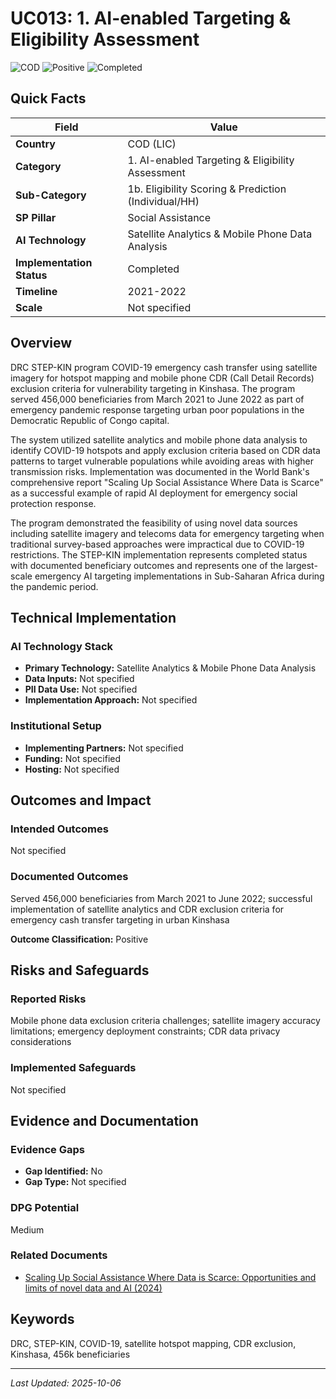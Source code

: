 # UC013: 1. AI-enabled Targeting & Eligibility Assessment

![COD](https://img.shields.io/badge/COD-green) ![Positive](https://img.shields.io/badge/Positive-blue) ![Completed](https://img.shields.io/badge/Completed-orange)

## Quick Facts

| Field | Value |
|-------|-------|
| **Country** | COD (LIC) |
| **Category** | 1. AI-enabled Targeting & Eligibility Assessment |
| **Sub-Category** | 1b. Eligibility Scoring & Prediction (Individual/HH) |
| **SP Pillar** | Social Assistance |
| **AI Technology** | Satellite Analytics & Mobile Phone Data Analysis |
| **Implementation Status** | Completed |
| **Timeline** | 2021-2022 |
| **Scale** | Not specified |

## Overview

DRC STEP-KIN program COVID-19 emergency cash transfer using satellite imagery for hotspot mapping and mobile phone CDR (Call Detail Records) exclusion criteria for vulnerability targeting in Kinshasa. The program served 456,000 beneficiaries from March 2021 to June 2022 as part of emergency pandemic response targeting urban poor populations in the Democratic Republic of Congo capital.

The system utilized satellite analytics and mobile phone data analysis to identify COVID-19 hotspots and apply exclusion criteria based on CDR data patterns to target vulnerable populations while avoiding areas with higher transmission risks. Implementation was documented in the World Bank's comprehensive report "Scaling Up Social Assistance Where Data is Scarce" as a successful example of rapid AI deployment for emergency social protection response.

The program demonstrated the feasibility of using novel data sources including satellite imagery and telecoms data for emergency targeting when traditional survey-based approaches were impractical due to COVID-19 restrictions. The STEP-KIN implementation represents completed status with documented beneficiary outcomes and represents one of the largest-scale emergency AI targeting implementations in Sub-Saharan Africa during the pandemic period.

## Technical Implementation

### AI Technology Stack
- **Primary Technology:** Satellite Analytics & Mobile Phone Data Analysis
- **Data Inputs:** Not specified
- **PII Data Use:** Not specified
- **Implementation Approach:** Not specified

### Institutional Setup
- **Implementing Partners:** Not specified
- **Funding:** Not specified
- **Hosting:** Not specified

## Outcomes and Impact

### Intended Outcomes
Not specified

### Documented Outcomes
Served 456,000 beneficiaries from March 2021 to June 2022; successful implementation of satellite analytics and CDR exclusion criteria for emergency cash transfer targeting in urban Kinshasa

**Outcome Classification:** Positive

## Risks and Safeguards

### Reported Risks
Mobile phone data exclusion criteria challenges; satellite imagery accuracy limitations; emergency deployment constraints; CDR data privacy considerations

### Implemented Safeguards
Not specified

## Evidence and Documentation

### Evidence Gaps
- **Gap Identified:** No
- **Gap Type:** Not specified

### DPG Potential
Medium


### Related Documents

- [Scaling Up Social Assistance Where Data is Scarce: Opportunities and limits of novel data and AI (2024)](../../documents/D013.md)

## Keywords
DRC, STEP-KIN, COVID-19, satellite hotspot mapping, CDR exclusion, Kinshasa, 456k beneficiaries

---
*Last Updated: 2025-10-06*
